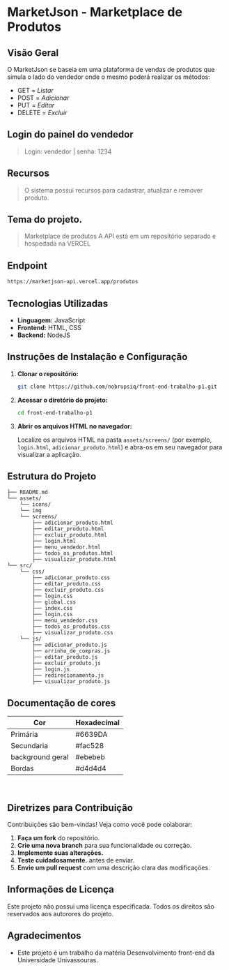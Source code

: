 # MarketJson - Marketplace de Produtos

## Visão Geral

O MarketJson se baseia em uma plataforma de vendas de produtos que simula o lado do vendedor onde o mesmo poderá realizar os métodos:

- GET = <i>Listar</i>
- POST = <i>Adicionar</i>
- PUT = <i>Editar</i>
- DELETE = <i>Excluir</i>

## Login do painel do vendedor

> Login: vendedor | senha: 1234

## Recursos

> O sistema possui recursos para cadastrar, atualizar e remover produto.

## Tema do projeto.

> Marketplace de produtos
> A API está em um repositório separado e hospedada na VERCEL

## Endpoint

```bash
https://marketjson-api.vercel.app/produtos
```

## Tecnologias Utilizadas

- **Linguagem:** JavaScript
- **Frontend:** HTML, CSS
- **Backend:** NodeJS

## Instruções de Instalação e Configuração

1.  **Clonar o repositório:**

    ```bash
    git clone https://github.com/nobrupsiq/front-end-trabalho-p1.git
    ```

2.  **Acessar o diretório do projeto:**

    ```bash
    cd front-end-trabalho-p1
    ```

3.  **Abrir os arquivos HTML no navegador:**

    Localize os arquivos HTML na pasta `assets/screens/` (por exemplo, `login.html`, `adicionar_produto.html`) e abra-os em seu navegador para visualizar a aplicação.

## Estrutura do Projeto

```
├── README.md
└── assets/
    └── icons/
    └── img
    └── screens/
        ├── adicionar_produto.html
        ├── editar_produto.html
        ├── excluir_produto.html
        ├── login.html
        ├── menu_vendedor.html
        ├── todos_os_produtos.html
        ├── visualizar_produto.html
└── src/
    └── css/
        ├── adicionar_produto.css
        ├── editar_produto.css
        ├── excluir_produto.css
        ├── login.css
        ├── global.css
        ├── index.css
        ├── login.css
        ├── menu_vendedor.css
        ├── todos_os_produtos.css
        ├── visualizar_produto.css
    └── js/
        ├── adicionar_produto.js
        ├── arrinho_de_compras.js
        ├── editar_produto.js
        ├── excluir_produto.js
        ├── login.js
        ├── redirecionamento.js
        ├── visualizar_produto.js
```

## Documentação de cores

| Cor              | Hexadecimal |
| ---------------- | ----------- |
| Primária         | #6639DA     |
| Secundaria       | #fac528     |
| background geral | #ebebeb     |
| Bordas           | #d4d4d4     |

<br>

## Diretrizes para Contribuição

Contribuições são bem-vindas! Veja como você pode colaborar:

1.  **Faça um fork** do repositório.
2.  **Crie uma nova branch** para sua funcionalidade ou correção.
3.  **Implemente suas alterações.**
4.  **Teste cuidadosamente.** antes de enviar.
5.  **Envie um pull request** com uma descrição clara das modificações.

## Informações de Licença

Este projeto não possui uma licença especificada.
Todos os direitos são reservados aos autorores do projeto.

## Agradecimentos

- Este projeto é um trabalho da matéria Desenvolvimento front-end da Universidade Univassouras.
